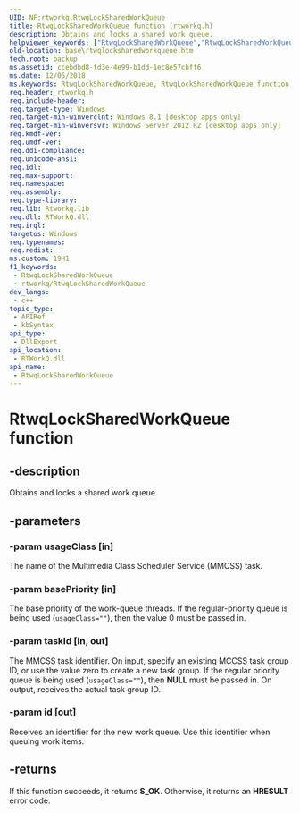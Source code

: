 ```yaml
---
UID: NF:rtworkq.RtwqLockSharedWorkQueue
title: RtwqLockSharedWorkQueue function (rtworkq.h)
description: Obtains and locks a shared work queue.
helpviewer_keywords: ["RtwqLockSharedWorkQueue","RtwqLockSharedWorkQueue function","base.rtwqlocksharedworkqueue","rtworkq/RtwqLockSharedWorkQueue"]
old-location: base\rtwqlocksharedworkqueue.htm
tech.root: backup
ms.assetid: ccebdbd8-fd3e-4e99-b1dd-1ec8e57cbff6
ms.date: 12/05/2018
ms.keywords: RtwqLockSharedWorkQueue, RtwqLockSharedWorkQueue function, base.rtwqlocksharedworkqueue, rtworkq/RtwqLockSharedWorkQueue
req.header: rtworkq.h
req.include-header: 
req.target-type: Windows
req.target-min-winverclnt: Windows 8.1 [desktop apps only]
req.target-min-winversvr: Windows Server 2012 R2 [desktop apps only]
req.kmdf-ver: 
req.umdf-ver: 
req.ddi-compliance: 
req.unicode-ansi: 
req.idl: 
req.max-support: 
req.namespace: 
req.assembly: 
req.type-library: 
req.lib: Rtworkq.lib
req.dll: RTWorkQ.dll
req.irql: 
targetos: Windows
req.typenames: 
req.redist: 
ms.custom: 19H1
f1_keywords:
 - RtwqLockSharedWorkQueue
 - rtworkq/RtwqLockSharedWorkQueue
dev_langs:
 - c++
topic_type:
 - APIRef
 - kbSyntax
api_type:
 - DllExport
api_location:
 - RTWorkQ.dll
api_name:
 - RtwqLockSharedWorkQueue
---
```


# RtwqLockSharedWorkQueue function


## -description

Obtains and locks a shared work queue.

## -parameters

### -param usageClass [in]

The name of the Multimedia Class Scheduler Service (MMCSS) task.

### -param basePriority [in]

The base priority of the work-queue threads. If the regular-priority queue is being used (<code>usageClass=""</code>), then the value 0 must be passed in.

### -param taskId [in, out]

The MMCSS task identifier. On input, specify an existing MCCSS task group ID, or use the value zero to create a new task group. If the regular priority queue is being used (<code>usageClass=""</code>), then <b>NULL</b> must be passed in. On output, receives the actual task group ID.

### -param id [out]

Receives an identifier for the new work queue. Use this identifier when queuing work items.

## -returns

If this function succeeds, it returns <b>S_OK</b>. Otherwise, it returns an <b>HRESULT</b> error code.

